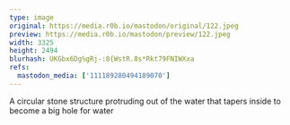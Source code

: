 ```yaml
---
type: image
original: https://media.r0b.io/mastodon/original/122.jpeg
preview: https://media.r0b.io/mastodon/preview/122.jpeg
width: 3325
height: 2494
blurhash: UKGbx6Dg%gRj-:8{WstR.8s*Rkt79FNIWXxa
refs:
  mastodon_media: ['111189280494189070']
---
```


A circular stone structure protruding out of the water that tapers inside to become a big hole for water 
